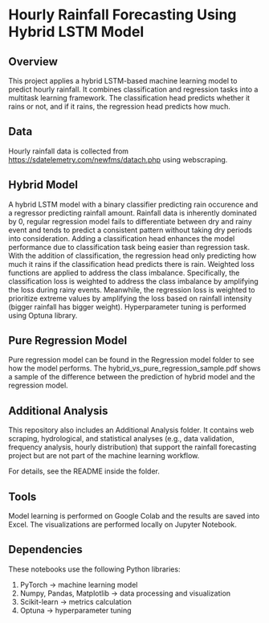 # Hourly Rainfall Forecasting Using Hybrid LSTM Model
## Overview
This project applies a hybrid LSTM-based machine learning model to predict hourly rainfall. It combines classification and regression tasks into a multitask learning framework.
The classification head predicts whether it rains or not, and if it rains, the regression head predicts how much.

## Data
Hourly rainfall data is collected from https://sdatelemetry.com/newfms/datach.php using webscraping.

## Hybrid Model
A hybrid LSTM model with a binary classifier predicting rain occurence and a regressor predicting rainfall amount.
Rainfall data is inherently dominated by 0, regular regression model fails to differentiate between dry and rainy event and tends to predict a consistent pattern without taking dry periods into consideration. Adding a classification head enhances the model performance due to classification task being easier than regression task. With the addition of classification, the regression head only predicting how much it rains if the classification head predicts there is rain.
Weighted loss functions are applied to address the class imbalance. Specifically, the classification loss is weighted to address the class imbalance by amplifying the loss during rainy events. Meanwhile, the regression loss is weighted to prioritize extreme values by amplifying the loss based on rainfall intensity (bigger rainfall has bigger weight).
Hyperparameter tuning is performed using Optuna library.

## Pure Regression Model
Pure regression model can be found in the Regression model folder to see how the model performs. The hybrid_vs_pure_regression_sample.pdf shows a sample of the difference between the prediction of hybrid model and the regression model.

## Additional Analysis
This repository also includes an Additional Analysis folder.
It contains web scraping, hydrological, and statistical analyses (e.g., data validation, frequency analysis, hourly distribution) that support the rainfall forecasting project but are not part of the machine learning workflow.

For details, see the README inside the folder.

## Tools
Model learning is performed on Google Colab and the results are saved into Excel. The visualizations are performed locally on Jupyter Notebook.

## Dependencies
These notebooks use the following Python libraries:
1. PyTorch -> machine learning model
2. Numpy, Pandas, Matplotlib -> data processing and visualization
3. Scikit-learn -> metrics calculation
4. Optuna -> hyperparameter tuning
